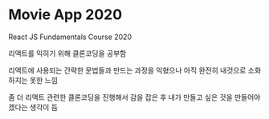 # Movie App 2020

React JS Fundamentals Course 2020

리액트를 익히기 위해 클론코딩을 공부함

리액트에 사용되는 간략한 문법들과 만드는 과정을 익혔으나 아직 완전히 내것으로 소화하지는 못한 느낌

좀 더 리액트 관련한 클론코딩을 진행해서 감을 잡은 후 내가 만들고 싶은 것을 만들어야겠다는 생각이 듬

